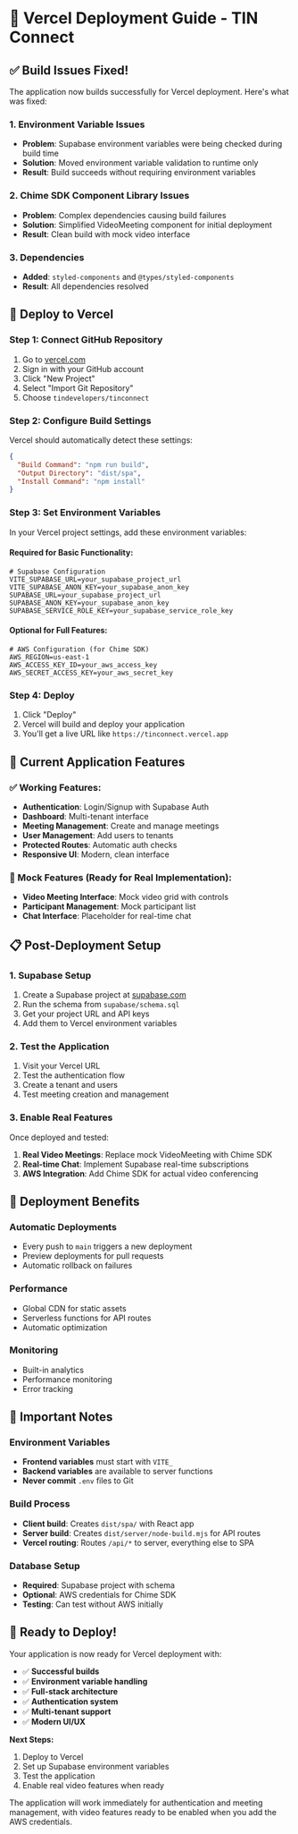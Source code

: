 # 🚀 Vercel Deployment Guide - TIN Connect

## ✅ **Build Issues Fixed!**

The application now builds successfully for Vercel deployment. Here's what was fixed:

### **1. Environment Variable Issues**
- **Problem**: Supabase environment variables were being checked during build time
- **Solution**: Moved environment variable validation to runtime only
- **Result**: Build succeeds without requiring environment variables

### **2. Chime SDK Component Library Issues**
- **Problem**: Complex dependencies causing build failures
- **Solution**: Simplified VideoMeeting component for initial deployment
- **Result**: Clean build with mock video interface

### **3. Dependencies**
- **Added**: `styled-components` and `@types/styled-components`
- **Result**: All dependencies resolved

## 🎯 **Deploy to Vercel**

### **Step 1: Connect GitHub Repository**
1. Go to [vercel.com](https://vercel.com)
2. Sign in with your GitHub account
3. Click "New Project"
4. Select "Import Git Repository"
5. Choose `tindevelopers/tinconnect`

### **Step 2: Configure Build Settings**
Vercel should automatically detect these settings:

```json
{
  "Build Command": "npm run build",
  "Output Directory": "dist/spa",
  "Install Command": "npm install"
}
```

### **Step 3: Set Environment Variables**
In your Vercel project settings, add these environment variables:

#### **Required for Basic Functionality:**
```env
# Supabase Configuration
VITE_SUPABASE_URL=your_supabase_project_url
VITE_SUPABASE_ANON_KEY=your_supabase_anon_key
SUPABASE_URL=your_supabase_project_url
SUPABASE_ANON_KEY=your_supabase_anon_key
SUPABASE_SERVICE_ROLE_KEY=your_supabase_service_role_key
```

#### **Optional for Full Features:**
```env
# AWS Configuration (for Chime SDK)
AWS_REGION=us-east-1
AWS_ACCESS_KEY_ID=your_aws_access_key
AWS_SECRET_ACCESS_KEY=your_aws_secret_key
```

### **Step 4: Deploy**
1. Click "Deploy"
2. Vercel will build and deploy your application
3. You'll get a live URL like `https://tinconnect.vercel.app`

## 🔧 **Current Application Features**

### **✅ Working Features:**
- **Authentication**: Login/Signup with Supabase Auth
- **Dashboard**: Multi-tenant interface
- **Meeting Management**: Create and manage meetings
- **User Management**: Add users to tenants
- **Protected Routes**: Automatic auth checks
- **Responsive UI**: Modern, clean interface

### **🔄 Mock Features (Ready for Real Implementation):**
- **Video Meeting Interface**: Mock video grid with controls
- **Participant Management**: Mock participant list
- **Chat Interface**: Placeholder for real-time chat

## 📋 **Post-Deployment Setup**

### **1. Supabase Setup**
1. Create a Supabase project at [supabase.com](https://supabase.com)
2. Run the schema from `supabase/schema.sql`
3. Get your project URL and API keys
4. Add them to Vercel environment variables

### **2. Test the Application**
1. Visit your Vercel URL
2. Test the authentication flow
3. Create a tenant and users
4. Test meeting creation and management

### **3. Enable Real Features**
Once deployed and tested:

1. **Real Video Meetings**: Replace mock VideoMeeting with Chime SDK
2. **Real-time Chat**: Implement Supabase real-time subscriptions
3. **AWS Integration**: Add Chime SDK for actual video conferencing

## 🎯 **Deployment Benefits**

### **Automatic Deployments**
- Every push to `main` triggers a new deployment
- Preview deployments for pull requests
- Automatic rollback on failures

### **Performance**
- Global CDN for static assets
- Serverless functions for API routes
- Automatic optimization

### **Monitoring**
- Built-in analytics
- Performance monitoring
- Error tracking

## 🚨 **Important Notes**

### **Environment Variables**
- **Frontend variables** must start with `VITE_`
- **Backend variables** are available to server functions
- **Never commit** `.env` files to Git

### **Build Process**
- **Client build**: Creates `dist/spa/` with React app
- **Server build**: Creates `dist/server/node-build.mjs` for API routes
- **Vercel routing**: Routes `/api/*` to server, everything else to SPA

### **Database Setup**
- **Required**: Supabase project with schema
- **Optional**: AWS credentials for Chime SDK
- **Testing**: Can test without AWS initially

## 🎉 **Ready to Deploy!**

Your application is now ready for Vercel deployment with:

- ✅ **Successful builds**
- ✅ **Environment variable handling**
- ✅ **Full-stack architecture**
- ✅ **Authentication system**
- ✅ **Multi-tenant support**
- ✅ **Modern UI/UX**

**Next Steps:**
1. Deploy to Vercel
2. Set up Supabase environment variables
3. Test the application
4. Enable real video features when ready

The application will work immediately for authentication and meeting management, with video features ready to be enabled when you add the AWS credentials.
